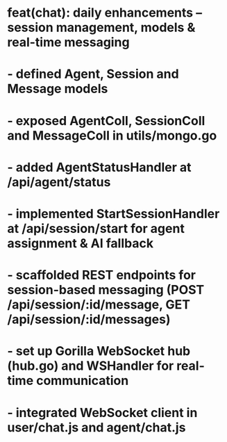 # feat(chat): daily enhancements – session management, models & real-time messaging

# - defined Agent, Session and Message models
# - exposed AgentColl, SessionColl and MessageColl in utils/mongo.go
# - added AgentStatusHandler at /api/agent/status
# - implemented StartSessionHandler at /api/session/start for agent assignment & AI fallback
# - scaffolded REST endpoints for session-based messaging (POST /api/session/:id/message, GET /api/session/:id/messages)
# - set up Gorilla WebSocket hub (hub.go) and WSHandler for real-time communication
# - integrated WebSocket client in user/chat.js and agent/chat.js